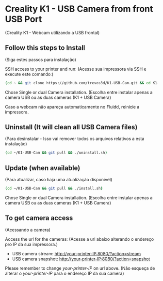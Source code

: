 # Creality K1 - USB Camera from front USB Port
(Creality K1 - Webcam utilizando a USB frontal)

## Follow this steps to Install
(Siga estes passos para instalação)

SSH access to your printer and run:
(Acesse sua impressora via SSH e execute este comando:)
```sh
(cd ~ && git clone https://github.com/trevos3d/K1-USB-Cam.git && cd K1-USB-Cam && chmod +x *.sh && ./install.sh)
```

Chose Single or dual Camera installation.
(Escolha entre instalar apenas a camera USB ou as duas cameras (K1 + USB Camera)

Caso a webcam não apareça automaticamente no Fluidd, reinicie a impressora.

## Uninstall (It will clean all USB Camera files)
(Para desinstalar - Isso vai remover todos os arquivos relativos a esta instalação)

```sh
(cd ~/K1-USB-Cam && git pull && ./uninstall.sh)
```

## Update (when available)
(Para atualizar, caso haja uma atualização disponivel)

```sh
(cd ~/K1-USB-Cam && git pull && ./install.sh)
```
Chose Single or dual Camera installation.
(Escolha entre instalar apenas a camera USB ou as duas cameras (K1 + USB Camera)


## To get camera access
(Acessando a camera)

Access the url for the cameras:
(Acesse a url abaixo alterando o endereço pro IP da sua impressora.)

- USB camera stream: [http://your-printer-IP:8080/?action=stream](http://your-printer-IP:8080/?action=stream)
- USB camera snapshot: [http://your-printer-IP:8080/?action=snapshot](http://your-printer-IP:8080/?action=snapshot)

Please remember to change *your-printer-IP* on url above.
(Não esqueça de alterar o *your-printer-IP* para o endereço IP da sua camera)